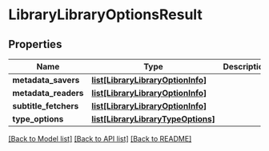 # LibraryLibraryOptionsResult

## Properties
Name | Type | Description | Notes
------------ | ------------- | ------------- | -------------
**metadata_savers** | [**list[LibraryLibraryOptionInfo]**](LibraryLibraryOptionInfo.md) |  | [optional] 
**metadata_readers** | [**list[LibraryLibraryOptionInfo]**](LibraryLibraryOptionInfo.md) |  | [optional] 
**subtitle_fetchers** | [**list[LibraryLibraryOptionInfo]**](LibraryLibraryOptionInfo.md) |  | [optional] 
**type_options** | [**list[LibraryLibraryTypeOptions]**](LibraryLibraryTypeOptions.md) |  | [optional] 

[[Back to Model list]](../README.md#documentation-for-models) [[Back to API list]](../README.md#documentation-for-api-endpoints) [[Back to README]](../README.md)

